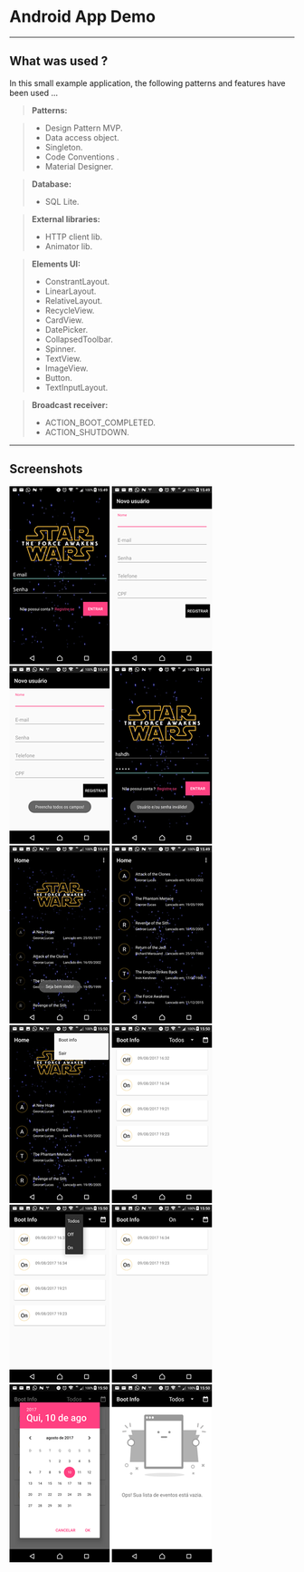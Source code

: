 Android App Demo
===================

----------

What was used ?
-------------

In this small example application, the following patterns and features have been used ... 

> **Patterns:**

> - Design Pattern MVP.
> - Data access object.
> - Singleton.
> - Code Conventions .
> - Material Designer.

> **Database:**
> 
> - SQL Lite.


> **External libraries:**
> 
> - HTTP client lib.
> - Animator lib.
 
> **Elements UI:**
> 
> - ConstrantLayout.
> - LinearLayout.
> - RelativeLayout.
> - RecycleView.
> - CardView.
> - DatePicker.
> - CollapsedToolbar.
> - Spinner.
> - TextView.
> - ImageView.
> - Button.
> - TextInputLayout.

> **Broadcast receiver:**
> 
> - ACTION_BOOT_COMPLETED.
> - ACTION_SHUTDOWN.

----------


Screenshots
-------------------

![Login](https://github.com/GuilhermeSanches/poc-android-app/blob/master/screenshots/1.png "Login" )
![Register new user](https://github.com/GuilhermeSanches/poc-android-app/blob/master/screenshots/2.png "Register new user" )
![Register new user](https://github.com/GuilhermeSanches/poc-android-app/blob/master/screenshots/3.png "Register new user" )
![Register new user](https://github.com/GuilhermeSanches/poc-android-app/blob/master/screenshots/4.png "Register new user" )
![Login](https://github.com/GuilhermeSanches/poc-android-app/blob/master/screenshots/5.png "Login" )
![Home](https://github.com/GuilhermeSanches/poc-android-app/blob/master/screenshots/6.png "Home" )
![Home](https://github.com/GuilhermeSanches/poc-android-app/blob/master/screenshots/7.png "Home" )
![Home](https://github.com/GuilhermeSanches/poc-android-app/blob/master/screenshots/8.png "Home" )
![Boot info](https://github.com/GuilhermeSanches/poc-android-app/blob/master/screenshots/9.png "Boot info" )
![Boot info](https://github.com/GuilhermeSanches/poc-android-app/blob/master/screenshots/10.png "Boot info" )
![Boot info](https://github.com/GuilhermeSanches/poc-android-app/blob/master/screenshots/11.png "Boot info" )
![Boot info](https://github.com/GuilhermeSanches/poc-android-app/blob/master/screenshots/12.png "Boot info" )

